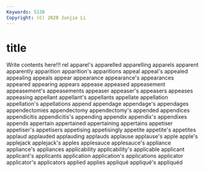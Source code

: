 ```yaml
---
Keywords: 5138
Copyright: (C) 2020 Junjie Li
---
```


# title

Write contents here!!!
rel 
apparel's
apparelled 
apparelling 
apparels 
apparent 
apparently 
apparition 
apparition's 
apparitions 
appeal 
appeal's
appealed 
appealing 
appeals 
appear 
appearance 
appearance's 
appearances 
appeared 
appearing 
appears
appease 
appeased 
appeasement 
appeasement's 
appeasements 
appeaser 
appeaser's 
appeasers 
appeases 
appeasing
appellant 
appellant's 
appellants 
appellate 
appellation 
appellation's 
appellations 
append 
appendage 
appendage's
appendages 
appendectomies 
appendectomy 
appendectomy's 
appended 
appendices 
appendicitis 
appendicitis's 
appending 
appendix
appendix's 
appendixes 
appends 
appertain 
appertained 
appertaining 
appertains 
appetiser 
appetiser's 
appetisers
appetising 
appetisingly 
appetite 
appetite's 
appetites 
applaud 
applauded 
applauding 
applauds 
applause
applause's 
apple 
apple's 
applejack 
applejack's 
apples 
applesauce 
applesauce's 
appliance 
appliance's
appliances 
applicability 
applicability's 
applicable 
applicant 
applicant's 
applicants 
application 
application's 
applications
applicator 
applicator's 
applicators 
applied 
applies 
appliqué 
appliqué's 
appliquéd 
